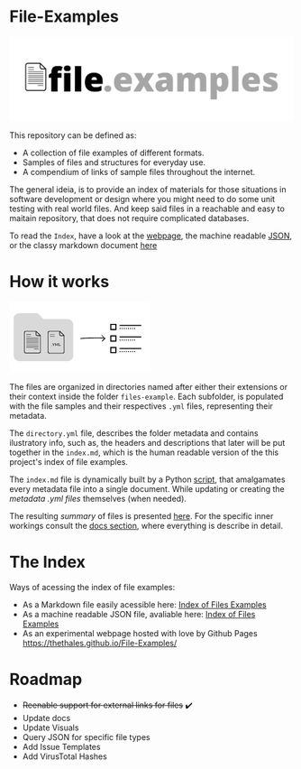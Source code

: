 # File-Examples

![Files Examples Horizontal](meta-files/img/FilesExamplesLogoAlternative.png)

This repository can be defined as:
- A collection of file examples of different formats.
- Samples of files and structures for everyday use.
- A compendium of links of sample files throughout the internet.

The general ideia, is to provide an index of materials for those situations in software development or design where you might need to do some unit testing with real world files.
And keep said files in a reachable and easy to maitain repository, that does not require complicated databases.

To read the ```Index```, have a look at the [webpage](https://thethales.github.io/File-Examples/), the machine readable [JSON](./meta-files/file-examples.json), or the classy markdown document [here](/index.md)

# How it works

![Files Examples Horizontal](./meta-files/img/diagram.png)

The files are organized in directories named after either their extensions or their context inside the folder ```files-example```. Each subfolder, is populated with the file samples and their respectives ```.yml``` files, representing their metadata.

The ```directory.yml``` file, describes the folder metadata and contains ilustratory info, such as, the headers and descriptions that later will be put together in the ```index.md```, which is the human readable version of the this project's index of file examples.

The ```index.md``` file is dynamically built by a Python [script](./meta-files/run.py), that amalgamates every metadata file into a single document. While updating or creating the _metadata .yml files_ themselves (when needed).

The resulting _summary_  of files is presented [here](/index.md). For the specific inner workings consult the [docs section](./meta-files/docs/introduction.md), where everything is describe in detail.

# The Index

Ways of acessing the index of file examples:

- As a Markdown file easily acessible here: [Index of Files Examples](/index.md)
- As a machine readable JSON file, avaliable here: [Index of Files Examples](./meta-files/file-examples.json)
- As an experimental webpage hosted with love by Github Pages https://thethales.github.io/File-Examples/

# Roadmap

- ~~Reenable support for external links for files~~ ✔️
- Update docs
- Update Visuals
- Query JSON for specific file types
- Add Issue Templates
- Add VirusTotal Hashes


